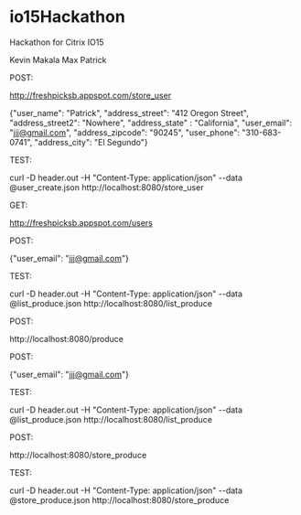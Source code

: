 # io15Hackathon
Hackathon for Citrix IO15

Kevin
Makala
Max
Patrick


POST:

http://freshpicksb.appspot.com/store_user


{"user_name": "Patrick", "address_street": "412 Oregon Street", "address_street2": "Nowhere", "address_state" : "California", "user_email": "jjj@gmail.com", "address_zipcode": "90245", "user_phone": "310-683-0741", "address_city": "El Segundo"}

TEST:

curl -D header.out -H "Content-Type: application/json" --data @user_create.json http://localhost:8080/store_user




GET:

http://freshpicksb.appspot.com/users



POST:


{"user_email": "jjj@gmail.com"}

TEST:

curl -D header.out -H "Content-Type: application/json" --data @list_produce.json http://localhost:8080/list_produce


POST:

http://localhost:8080/produce

POST:


{"user_email": "jjj@gmail.com"}

TEST:

curl -D header.out -H "Content-Type: application/json" --data @list_produce.json http://localhost:8080/list_produce

POST:

http://localhost:8080/store_produce

TEST:

curl -D header.out -H "Content-Type: application/json" --data @store_produce.json http://localhost:8080/store_produce